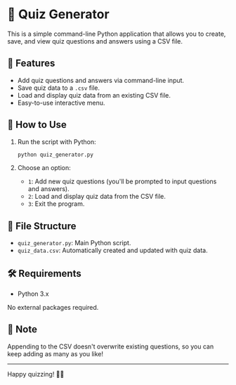 
# 🧠 Quiz Generator

This is a simple command-line Python application that allows you to create, save, and view quiz questions and answers using a CSV file.

## 📌 Features

- Add quiz questions and answers via command-line input.
- Save quiz data to a `.csv` file.
- Load and display quiz data from an existing CSV file.
- Easy-to-use interactive menu.

## 🚀 How to Use

1. Run the script with Python:
   ```bash
   python quiz_generator.py
   ```

2. Choose an option:
   - `1`: Add new quiz questions (you'll be prompted to input questions and answers).
   - `2`: Load and display quiz data from the CSV file.
   - `3`: Exit the program.

## 📁 File Structure

- `quiz_generator.py`: Main Python script.
- `quiz_data.csv`: Automatically created and updated with quiz data.

## 🛠️ Requirements

- Python 3.x

No external packages required.

## 📌 Note

Appending to the CSV doesn't overwrite existing questions, so you can keep adding as many as you like!

---

Happy quizzing! 🧩✨
